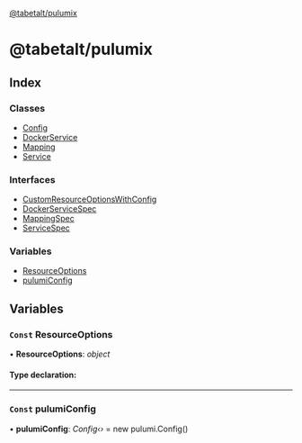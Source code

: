 [@tabetalt/pulumix](README.md)

# @tabetalt/pulumix

## Index

### Classes

* [Config](classes/config.md)
* [DockerService](classes/dockerservice.md)
* [Mapping](classes/mapping.md)
* [Service](classes/service.md)

### Interfaces

* [CustomResourceOptionsWithConfig](interfaces/customresourceoptionswithconfig.md)
* [DockerServiceSpec](interfaces/dockerservicespec.md)
* [MappingSpec](interfaces/mappingspec.md)
* [ServiceSpec](interfaces/servicespec.md)

### Variables

* [ResourceOptions](README.md#const-resourceoptions)
* [pulumiConfig](README.md#const-pulumiconfig)

## Variables

### `Const` ResourceOptions

• **ResourceOptions**: *object*

#### Type declaration:

___

### `Const` pulumiConfig

• **pulumiConfig**: *Config‹›* = new pulumi.Config()
